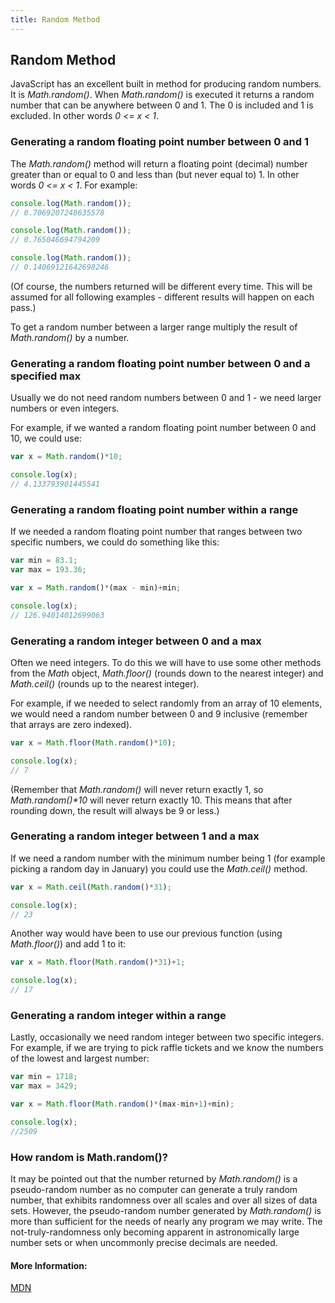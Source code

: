 ```yaml
---
title: Random Method
---
```

## Random Method

JavaScript has an excellent built in method for producing random numbers. It is *Math.random()*. When *Math.random()* is executed it returns a random number that can be anywhere between 0 and 1. The 0 is included and 1 is excluded. In other words *0 <= x < 1*.

### Generating a random floating point number between 0 and 1

The *Math.random()* method will return a floating point (decimal) number greater than or equal to 0 and less than (but never equal to) 1. In other words *0 <= x < 1*. For example:

```JavaScript
console.log(Math.random());
// 0.7069207248635578

console.log(Math.random());
// 0.765046694794209

console.log(Math.random());
// 0.14069121642698246
```

(Of course, the numbers returned will be different every time. This will be assumed for all following examples - different results will happen on each pass.)

To get a random number between a larger range multiply the result of *Math.random()* by a number.

### Generating a random floating point number between 0 and a specified max

Usually we do not need random numbers between 0 and 1 - we need larger numbers or even integers.

For example, if we wanted a random floating point number between 0 and 10, we could use:

```JavaScript
var x = Math.random()*10;

console.log(x);
// 4.133793901445541
```

### Generating a random floating point number within a range

If we needed a random floating point number that ranges between two specific numbers, we could do something like this:

```JavaScript
var min = 83.1;
var max = 193.36;

var x = Math.random()*(max - min)+min;

console.log(x);
// 126.94014012699063
```

### Generating a random integer between 0 and a max

Often we need integers. To do this we will have to use some other methods from the *Math* object, *Math.floor()* (rounds down to the nearest integer) and *Math.ceil()* (rounds up to the nearest integer).

For example, if we needed to select randomly from an array of 10 elements, we would need a random number between 0 and 9 inclusive (remember that arrays are zero indexed).

```JavaScript
var x = Math.floor(Math.random()*10);

console.log(x);
// 7
```

(Remember that *Math.random()* will never return exactly 1, so _Math.random()*10_ will never return exactly 10. This means that after rounding down, the result will always be 9 or less.)

### Generating a random integer between 1 and a max

If we need a random number with the minimum number being 1 (for example picking a random day in January) you could use the *Math.ceil()* method.

```JavaScript
var x = Math.ceil(Math.random()*31);

console.log(x);
// 23
```

Another way would have been to use our previous function (using *Math.floor()*) and add 1 to it:

```JavaScript
var x = Math.floor(Math.random()*31)+1;

console.log(x);
// 17
```

### Generating a random integer within a range

Lastly, occasionally we need random integer between two specific integers. For example, if we are trying to pick raffle tickets and we know the numbers of the lowest and largest number:

```JavaScript
var min = 1718;
var max = 3429;

var x = Math.floor(Math.random()*(max-min+1)+min);

console.log(x);
//2509
```

### How random is Math.random()?

It may be pointed out that the number returned by *Math.random()* is a pseudo-random number as no computer can generate a truly random number, that exhibits randomness over all scales and over all sizes of data sets. However, the pseudo-random number generated by *Math.random()* is more than sufficient for the needs of nearly any program we may write. The not-truly-randomness only becoming apparent in astronomically large number sets or when uncommonly precise decimals are needed.

#### More Information:

[MDN](https://developer.mozilla.org/en-US/docs/Web/JavaScript/Reference/Global_Objects/Math/random)
